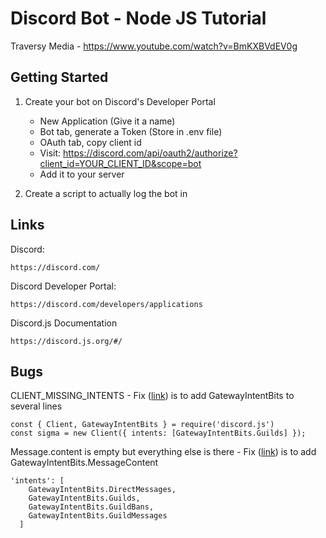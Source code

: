 # Discord Bot - Node JS Tutorial

Traversy Media - <a href="https://www.youtube.com/watch?v=BmKXBVdEV0g">https://www.youtube.com/watch?v=BmKXBVdEV0g</a>

## Getting Started

1. Create your bot on Discord's Developer Portal
    - New Application (Give it a name)
    - Bot tab, generate a Token (Store in .env file)
    - OAuth tab, copy client id
    - Visit:  https://discord.com/api/oauth2/authorize?client_id=YOUR_CLIENT_ID&scope=bot
    - Add it to your server

2. Create a script to actually log the bot in

## Links

Discord:
```
https://discord.com/
```

Discord Developer Portal:
```
https://discord.com/developers/applications
```

Discord.js Documentation
```
https://discord.js.org/#/
```

## Bugs

CLIENT_MISSING_INTENTS
    - Fix (<a href="https://stackoverflow.com/questions/68694195/how-do-i-fix-client-missing-intents-error">link</a>) is to add GatewayIntentBits to several lines

```
const { Client, GatewayIntentBits } = require('discord.js')
const sigma = new Client({ intents: [GatewayIntentBits.Guilds] });
```

Message.content is empty but everything else is there 
    - Fix (<a href="https://stackoverflow.com/questions/73036854/message-content-doesnt-have-any-value-in-discord-js-v14">link</a>) is to add GatewayIntentBits.MessageContent
    
```
'intents': [
    GatewayIntentBits.DirectMessages,
    GatewayIntentBits.Guilds,
    GatewayIntentBits.GuildBans,
    GatewayIntentBits.GuildMessages
  ]
```
